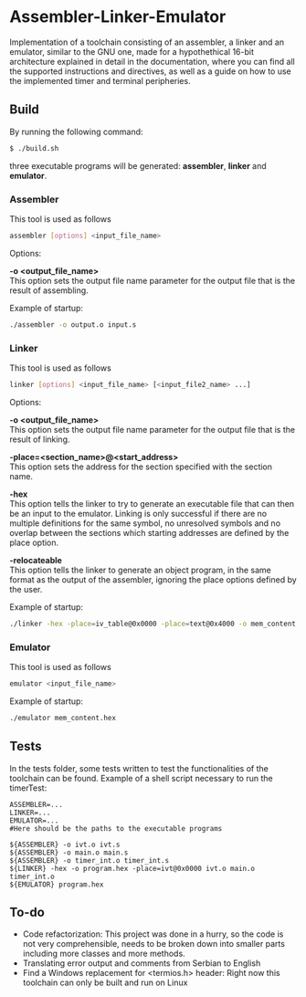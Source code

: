 # Assembler-Linker-Emulator
Implementation of a toolchain consisting of an assembler, a linker and an emulator,
similar to the GNU one, made for a hypothethical 16-bit architecture explained 
in detail in the documentation, where you can find all the supported instructions
and directives, as well as a guide on how to use the implemented timer and terminal peripheries.

## Build

By running the following command:
``` bash
$ ./build.sh
```
three executable programs will be generated: **assembler**, **linker** and **emulator**.

### Assembler

This tool is used as follows
``` bash
assembler [options] <input_file_name>
```

Options:

**-o <output_file_name>**<br>
This option sets the output file name parameter for the output file that is
the result of assembling.

Example of startup:

``` bash
./assembler -o output.o input.s
```

### Linker

This tool is used as follows
``` bash
linker [options] <input_file_name> [<input_file2_name> ...]
```

Options:

**-o <output_file_name>**<br>
This option sets the output file name parameter for the output file that is
the result of linking.

**-place=<section_name>@<start_address>**<br>
This option sets the address for the section specified with the 
section name. 

**-hex**<br>
This option tells the linker to try to generate an executable file that
can then be an input to the emulator. Linking is only successful if there are
no multiple definitions for the same symbol, no unresolved symbols and no
overlap between the sections which starting addresses are defined by the place option.

**-relocateable**<br>
This option tells the linker to generate an object program, in the same format
as the output of the assembler, ignoring the place options defined by the user.

Example of startup:

``` bash
./linker -hex -place=iv_table@0x0000 -place=text@0x4000 -o mem_content.hex input1.s input2.s
```

### Emulator

This tool is used as follows
``` bash
emulator <input_file_name>
```

Example of startup:

``` bash
./emulator mem_content.hex
```

## Tests

In the tests folder, some tests written to test the functionalities of the toolchain can
be found. Example of a shell script necessary to run the timerTest:

``` shell
ASSEMBLER=...
LINKER=...
EMULATOR=...
#Here should be the paths to the executable programs

${ASSEMBLER} -o ivt.o ivt.s
${ASSEMBLER} -o main.o main.s
${ASSEMBLER} -o timer_int.o timer_int.s
${LINKER} -hex -o program.hex -place=ivt@0x0000 ivt.o main.o timer_int.o
${EMULATOR} program.hex
```

## To-do

- Code refactorization: This project was done in a hurry, so the code
is not very comprehensible, needs to be broken down into smaller parts
including more classes and more methods.
- Translating error output and comments from Serbian to English
- Find a Windows replacement for <termios.h> header: Right now this
toolchain can only be built and run on Linux

